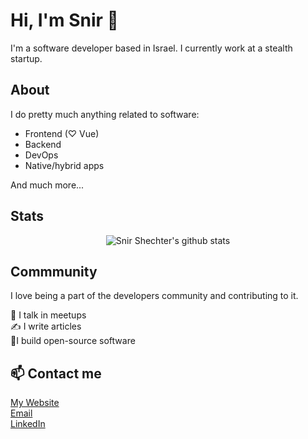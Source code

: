 # Hi, I'm Snir 👋

I'm a software developer based in Israel. I currently work at a stealth startup.

## About
I do pretty much anything related to software:
- Frontend (♡ Vue)
- Backend
- DevOps
- Native/hybrid apps

And much more...

## Stats

<p align="center">
  <img src="https://github-readme-stats.vercel.app/api?username=snirshechter&count_private=true" alt="Snir Shechter's github stats">
</p>

## Commmunity

I love being a part of the developers community and contributing to it.

🎤 I talk in meetups  
✍️ I write articles  
👷‍ I build open-source software  

## 📫 Contact me
[My Website](https://snir.sh)  
[Email](mailto:me@snir.sh)  
[LinkedIn](https://www.linkedin.com/in/SnirShechter)  
